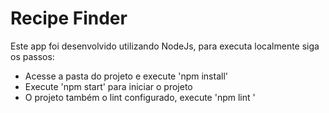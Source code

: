 # Recipe Finder

Este app foi desenvolvido utilizando NodeJs, para executa localmente siga os passos:
- Acesse a pasta do projeto e execute 'npm install'
- Execute 'npm start' para iniciar o projeto
- O projeto também o lint configurado, execute 'npm lint '